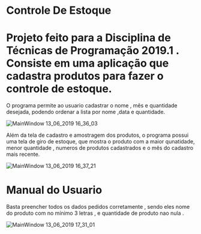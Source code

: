 # Controle De Estoque

# Projeto feito para a Disciplina de Técnicas de Programação 2019.1 . Consiste em uma aplicação que cadastra produtos para fazer o controle de estoque. 
O programa permite ao usuario cadastrar o nome , mês e quantidade desejada, podendo ordenar a lista por nome ,data e quantidade.


  ![MainWindow 13_06_2019 16_36_03](https://user-images.githubusercontent.com/51801013/59464549-20eb9e00-8dff-11e9-9873-61b2a18a7015.png)

Além da tela de cadastro e amostragem dos produtos, o programa possui uma tela de giro de estoque, que mostra o produto com a maior qunatidade, menor quantidade , numeros de produtos cadastrados e o mês do cadastro mais recente.


![MainWindow 13_06_2019 16_37_21](https://user-images.githubusercontent.com/51801013/59464876-fcdc8c80-8dff-11e9-956b-c858f58b0f0f.png)


# Manual do Usuario

Basta preencher todos os dados pedidos corretamente , sendo eles nome do produto com no mínimo 3 letras , e quantidade de produto nao nula .


![MainWindow 13_06_2019 17_31_01](https://user-images.githubusercontent.com/51801013/59465466-55f8f000-8e01-11e9-8f15-b45ab76d3112.png)


